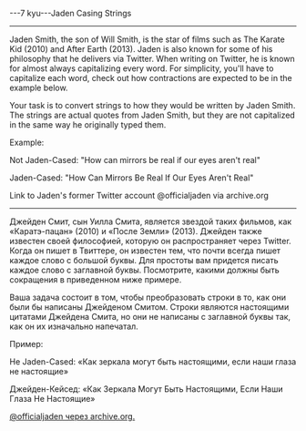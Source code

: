 ---7 kyu---Jaden Casing Strings

---
Jaden Smith, the son of Will Smith, is the star of films such as The Karate Kid (2010) and After Earth (2013). Jaden is also known for some of his philosophy that he delivers via Twitter. When writing on Twitter, he is known for almost always capitalizing every word. For simplicity, you'll have to capitalize each word, check out how contractions are expected to be in the example below.

Your task is to convert strings to how they would be written by Jaden Smith. The strings are actual quotes from Jaden Smith, but they are not capitalized in the same way he originally typed them.

Example:

Not Jaden-Cased: "How can mirrors be real if our eyes aren't real"

Jaden-Cased:     "How Can Mirrors Be Real If Our Eyes Aren't Real"

Link to Jaden's former Twitter account @officialjaden via archive.org

---

Джейден Смит, сын Уилла Смита, является звездой таких фильмов, как «Каратэ-пацан» (2010) и «После Земли» (2013). Джейден также известен своей философией, которую он распространяет через Twitter. Когда он пишет в Твиттере, он известен тем, что почти всегда пишет каждое слово с большой буквы. Для простоты вам придется писать каждое слово с заглавной буквы. Посмотрите, какими должны быть сокращения в приведенном ниже примере.

Ваша задача состоит в том, чтобы преобразовать строки в то, как они были бы написаны Джейденом Смитом. Строки являются настоящими цитатами Джейдена Смита, но они не написаны с заглавной буквы так, как он их изначально напечатал.

Пример:

Не Jaden-Cased: «Как зеркала могут быть настоящими, если наши глаза не настоящие»

Джейден-Кейсед: «Как Зеркала Могут Быть Настоящими, Если Наши Глаза Не Настоящие»

[@officialjaden через archive.org.](https://web.archive.org/web/20190624190255/https://twitter.com/officialjaden)
